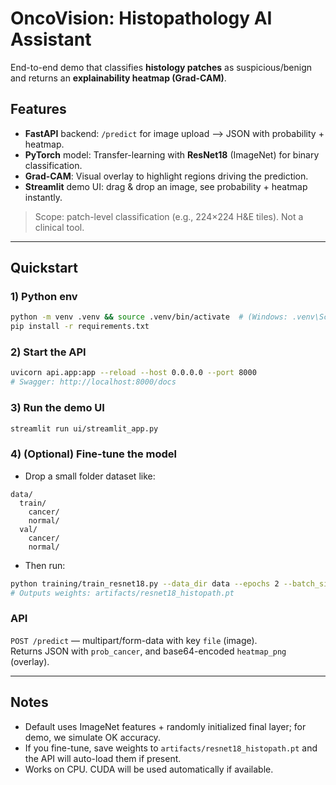 # OncoVision: Histopathology AI Assistant

End-to-end demo that classifies **histology patches** as suspicious/benign and returns an **explainability heatmap (Grad-CAM)**.

## Features
- **FastAPI** backend: `/predict` for image upload --> JSON with probability + heatmap.
- **PyTorch** model: Transfer-learning with **ResNet18** (ImageNet) for binary classification.
- **Grad-CAM**: Visual overlay to highlight regions driving the prediction.
- **Streamlit** demo UI: drag & drop an image, see probability + heatmap instantly.

> Scope: patch-level classification (e.g., 224×224 H&E tiles). Not a clinical tool.

---

## Quickstart

### 1) Python env
```bash
python -m venv .venv && source .venv/bin/activate  # (Windows: .venv\Scripts\activate)
pip install -r requirements.txt
```

### 2) Start the API
```bash
uvicorn api.app:app --reload --host 0.0.0.0 --port 8000
# Swagger: http://localhost:8000/docs
```

### 3) Run the demo UI
```bash
streamlit run ui/streamlit_app.py
```

### 4) (Optional) Fine-tune the model
- Drop a small folder dataset like:
```
data/
  train/
    cancer/
    normal/
  val/
    cancer/
    normal/
```
- Then run:
```bash
python training/train_resnet18.py --data_dir data --epochs 2 --batch_size 32
# Outputs weights: artifacts/resnet18_histopath.pt
```

### API
`POST /predict` — multipart/form-data with key `file` (image).  
Returns JSON with `prob_cancer`, and base64-encoded `heatmap_png` (overlay).

---

## Notes
- Default uses ImageNet features + randomly initialized final layer; for demo, we simulate OK accuracy. 
- If you fine-tune, save weights to `artifacts/resnet18_histopath.pt` and the API will auto-load them if present.
- Works on CPU. CUDA will be used automatically if available.
